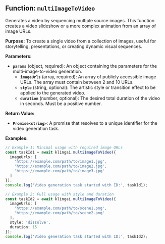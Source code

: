 ## Function: `multiImageToVideo`

Generates a video by sequencing multiple source images. This function creates a video slideshow or a more complex animation from an array of image URLs.

**Purpose:**
To create a single video from a collection of images, useful for storytelling, presentations, or creating dynamic visual sequences.

**Parameters:**

- **`params`** (object, required): An object containing the parameters for the multi-image-to-video generation.
  - **`imageUrls`** (array<string>, required): An array of publicly accessible image URLs. The array must contain between 2 and 10 URLs.
  - **`style`** (string, optional): The artistic style or transition effect to be applied to the generated video.
  - **`duration`** (number, optional): The desired total duration of the video in seconds. Must be a positive number.

**Return Value:**

- **`Promise<string>`**: A promise that resolves to a unique identifier for the video generation task.

**Examples:**

```typescript
// Example 1: Minimal usage with required image URLs
const taskId1 = await klingai.multiImageToVideo({
  imageUrls: [
    'https://example.com/path/to/image1.jpg',
    'https://example.com/path/to/image2.jpg',
    'https://example.com/path/to/image3.jpg'
  ]
});
console.log('Video generation task started with ID:', taskId1);

// Example 2: Full usage with style and duration
const taskId2 = await klingai.multiImageToVideo({
  imageUrls: [
    'https://example.com/path/to/scene1.png',
    'https://example.com/path/to/scene2.png'
  ],
  style: 'dissolve',
  duration: 15
});
console.log('Video generation task started with ID:', taskId2);
```
